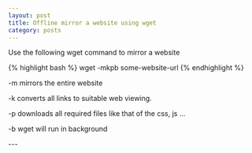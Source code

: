 ```yaml
---
layout: post
title: Offline mirror a website using wget 
category: posts
---
```


Use the following wget command to mirror a website 

{% highlight bash %} 
wget -mkpb some-website-url
{% endhighlight %}
<p>
-m  mirrors the entire website


-k  converts all links to suitable web viewing.


-p  downloads all required files like that of the css, js ...


-b  wget will run in background 

</p>
---



[jekyll]: https://github.com/mojombo/jekyll
[zh]: http://sudev.github.com
[twitter]: https://twitter.com/sudev
